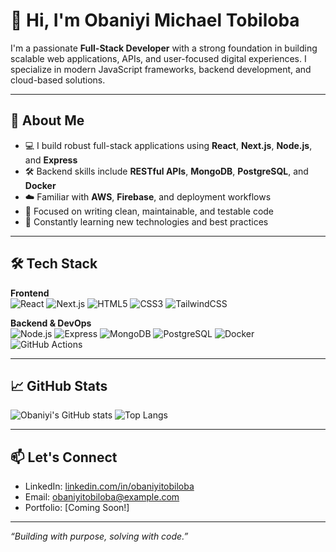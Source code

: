 # 👋 Hi, I'm Obaniyi Michael Tobiloba

I'm a passionate **Full-Stack Developer** with a strong foundation in building scalable web applications, APIs, and user-focused digital experiences. I specialize in modern JavaScript frameworks, backend development, and cloud-based solutions.

---

## 🚀 About Me

- 💻 I build robust full-stack applications using **React**, **Next.js**, **Node.js**, and **Express**
- 🛠️ Backend skills include **RESTful APIs**, **MongoDB**, **PostgreSQL**, and **Docker**
- ☁️ Familiar with **AWS**, **Firebase**, and deployment workflows
- 🎯 Focused on writing clean, maintainable, and testable code
- 🧠 Constantly learning new technologies and best practices

---

## 🛠️ Tech Stack

**Frontend**  
![React](https://img.shields.io/badge/React-20232A?style=flat&logo=react&logoColor=61DAFB)
![Next.js](https://img.shields.io/badge/Next.js-000000?style=flat&logo=nextdotjs&logoColor=white)
![HTML5](https://img.shields.io/badge/HTML5-E34F26?style=flat&logo=html5&logoColor=white)
![CSS3](https://img.shields.io/badge/CSS3-1572B6?style=flat&logo=css3&logoColor=white)
![TailwindCSS](https://img.shields.io/badge/Tailwind_CSS-38B2AC?style=flat&logo=tailwind-css&logoColor=white)

**Backend & DevOps**  
![Node.js](https://img.shields.io/badge/Node.js-339933?style=flat&logo=nodedotjs&logoColor=white)
![Express](https://img.shields.io/badge/Express.js-000000?style=flat&logo=express&logoColor=white)
![MongoDB](https://img.shields.io/badge/MongoDB-4EA94B?style=flat&logo=mongodb&logoColor=white)
![PostgreSQL](https://img.shields.io/badge/PostgreSQL-4169E1?style=flat&logo=postgresql&logoColor=white)
![Docker](https://img.shields.io/badge/Docker-2496ED?style=flat&logo=docker&logoColor=white)
![GitHub Actions](https://img.shields.io/badge/GitHub_Actions-2088FF?style=flat&logo=github-actions&logoColor=white)

---

## 📈 GitHub Stats

![Obaniyi's GitHub stats](https://github-readme-stats.vercel.app/api?username=obaniyitobiloba&show_icons=true&theme=default)
![Top Langs](https://github-readme-stats.vercel.app/api/top-langs/?username=obaniyitobiloba&layout=compact)

---

## 📫 Let's Connect

- LinkedIn: [linkedin.com/in/obaniyitobiloba](https://linkedin.com/in/obaniyitobiloba)
- Email: obaniyitobiloba@example.com
- Portfolio: [Coming Soon!]

---

_“Building with purpose, solving with code.”_

